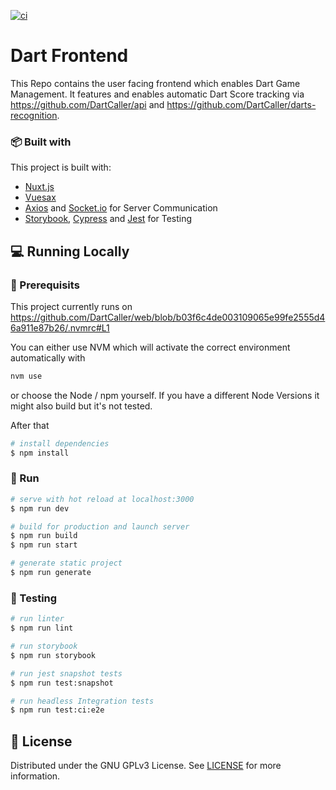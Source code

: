 [![ci](https://github.com/DartCaller/web/actions/workflows/ci.yml/badge.svg)](https://github.com/DartCaller/web/actions/workflows/ci.yml)
# Dart Frontend
This Repo contains the user facing frontend which enables Dart Game Management. It features and enables automatic Dart Score tracking via https://github.com/DartCaller/api and https://github.com/DartCaller/darts-recognition.

### :package: Built with
This project is built with:
- [Nuxt.js](https://nuxtjs.org/)
- [Vuesax](https://vuesax.com/)
- [Axios](https://axios-http.com/docs/intro) and [Socket.io](https://socket.io/) for Server Communication
- [Storybook](https://storybook.js.org/), [Cypress](https://www.cypress.io/) and [Jest](https://jestjs.io/) for Testing

## :computer: Running Locally

### :straight_ruler: Prerequisits

This project currently runs on
https://github.com/DartCaller/web/blob/b03f6c4de003109065e99fe2555d46a911e87b26/.nvmrc#L1

You can either use NVM which will activate the correct environment automatically with
```bash
nvm use
```
or choose the Node / npm yourself. If you have a different Node Versions it might also build but it's not tested.

After that

```bash
# install dependencies
$ npm install
```

### :running: Run

```bash
# serve with hot reload at localhost:3000
$ npm run dev

# build for production and launch server
$ npm run build
$ npm run start

# generate static project
$ npm run generate
```

### :bug: Testing

```bash
# run linter
$ npm run lint

# run storybook
$ npm run storybook

# run jest snapshot tests
$ npm run test:snapshot

# run headless Integration tests
$ npm run test:ci:e2e
```

## :lock_with_ink_pen: License
Distributed under the GNU GPLv3 License. See [LICENSE](LICENSE) for more information.
